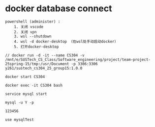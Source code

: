# docker database connect

    powershell (administer) :
        1. 关闭 vscode
        2. 关闭 vpn
        3. wsl --shutdown
        4. wsl -d docker-desktop （在wsl处手动启动docker）
        5. 打开docker-desktop

    // docker run -d -it --name CS304 -v /mnt/e/SUSTech_CS_Class/Software_engineering/project/team-project-25spring-15/tmp:/usr/Document -p 3306:3306 y261/sustech_cs304_25_group15:1.0.0

    docker start CS304

    docker exec -it CS304 bash

    service mysql start

    mysql -u Y -p

    123456

    use mysqlTest
